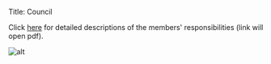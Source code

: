 Title: Council

Click [here]({filename}/pdfs/Position-Description.pdf) for detailed descriptions of the members' responsibilities (link will open pdf).

![alt]({filename}/images/council201617.jpg)
